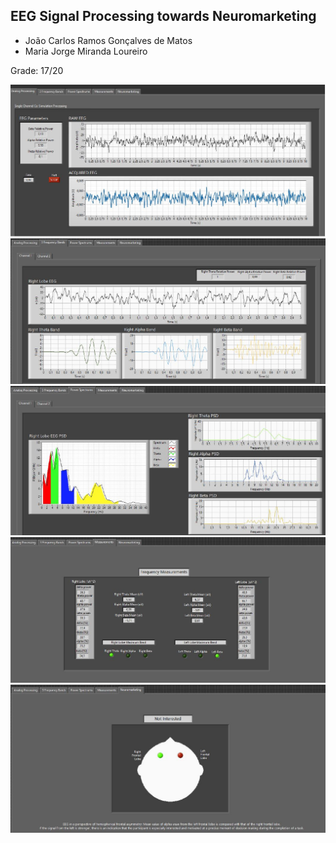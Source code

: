 ## EEG Signal Processing towards Neuromarketing

* João Carlos Ramos Gonçalves de Matos
* Maria Jorge Miranda Loureiro

Grade: 17/20

<img src="Images/insb1.JPG">
<img src="Images/insb2.JPG">
<img src="Images/insb3.JPG">
<img src="Images/insb4.JPG">
<img src="Images/insb5.JPG">
